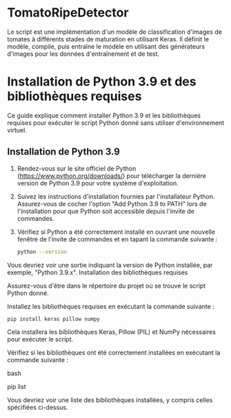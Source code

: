 # TomatoRipeDetector
Le script est une implémentation d'un modèle de classification d'images de tomates à différents stades de maturation en utilisant Keras. Il définit le modèle, compile, puis entraîne le modèle en utilisant des générateurs d'images pour les données d'entraînement et de test.

# Installation de Python 3.9 et des bibliothèques requises

Ce guide explique comment installer Python 3.9 et les bibliothèques requises pour exécuter le script Python donné sans utiliser d'environnement virtuel.

## Installation de Python 3.9

1. Rendez-vous sur le site officiel de Python (https://www.python.org/downloads/) pour télécharger la dernière version de Python 3.9 pour votre système d'exploitation.

2. Suivez les instructions d'installation fournies par l'installateur Python. Assurez-vous de cocher l'option "Add Python 3.9 to PATH" lors de l'installation pour que Python soit accessible depuis l'invite de commandes.

3. Vérifiez si Python a été correctement installé en ouvrant une nouvelle fenêtre de l'invite de commandes et en tapant la commande suivante :

   ```bash
   python --version

Vous devriez voir une sortie indiquant la version de Python installée, par exemple, "Python 3.9.x".
Installation des bibliothèques requises

Assurez-vous d'être dans le répertoire du projet où se trouve le script Python donné.

Installez les bibliothèques requises en exécutant la commande suivante :
    
    pip install keras pillow numpy
    
Cela installera les bibliothèques Keras, Pillow (PIL) et NumPy nécessaires pour exécuter le script.

Vérifiez si les bibliothèques ont été correctement installées en exécutant la commande suivante :

bash

pip list

Vous devriez voir une liste des bibliothèques installées, y compris celles spécifiées ci-dessus.
